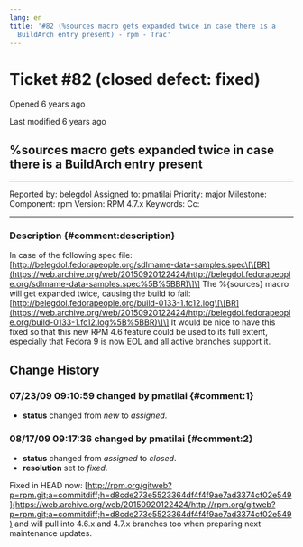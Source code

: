 ```yaml
---
lang: en
title: '#82 (%sources macro gets expanded twice in case there is a
  BuildArch entry present) - rpm - Trac'
---
```


Ticket \#82 (closed defect: fixed)
==================================

Opened 6 years ago

Last modified 6 years ago

%sources macro gets expanded twice in case there is a BuildArch entry present
-----------------------------------------------------------------------------

  -------------- ---------- -------------- -----------
  Reported by:   belegdol   Assigned to:   pmatilai
  Priority:      major      Milestone:     
  Component:     rpm        Version:       RPM 4.7.x
  Keywords:                 Cc:            
                                           
  -------------- ---------- -------------- -----------

### Description {#comment:description}

In case of the following spec file:\
[http://belegdol.fedorapeople.org/sdlmame-data-samples.spec\[\[BR](https://web.archive.org/web/20150920122424/http://belegdol.fedorapeople.org/sdlmame-data-samples.spec%5B%5BBR)\]\]
The %{sources} macro will get expanded twice, causing the build to
fail:\
[http://belegdol.fedorapeople.org/build-0133-1.fc12.log\[\[BR](https://web.archive.org/web/20150920122424/http://belegdol.fedorapeople.org/build-0133-1.fc12.log%5B%5BBR)\]\]
It would be nice to have this fixed so that this new RPM 4.6 feature
could be used to its full extent, especially that Fedora 9 is now EOL
and all active branches support it.

Change History
--------------

### 07/23/09 09:10:59 changed by pmatilai {#comment:1}

-   **status** changed from *new* to *assigned*.

### 08/17/09 09:17:36 changed by pmatilai {#comment:2}

-   **status** changed from *assigned* to *closed*.
-   **resolution** set to *fixed*.

Fixed in HEAD now:
[http://rpm.org/gitweb?p=rpm.git;a=commitdiff;h=d8cde273e5523364df4f4f9ae7ad3374cf02e549](https://web.archive.org/web/20150920122424/http://rpm.org/gitweb?p=rpm.git;a=commitdiff;h=d8cde273e5523364df4f4f9ae7ad3374cf02e549)
and will pull into 4.6.x and 4.7.x branches too when preparing next
maintenance updates.
